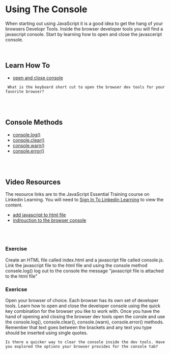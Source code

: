  
# Using The Console
When starting out using JavaScript it is a good idea to get the hang of your browsers Developr Tools. Inside the browser developer tools you will find a javascript console. Start by learning how to open and close the javasceript console.

<br/>

## Learn How To  ##
- [open and close console](https://developers.google.com/web/tools/chrome-devtools/console/reference#panel)
```text
 What is the keyboard short cut to open the browser dev tools for your favorite browser?

```

<br/><br/>


## Console Methods ##
- [console.log()](https://developers.google.com/web/tools/chrome-devtools/console/api#log)
- [console.clear()](https://developers.google.com/web/tools/chrome-devtools/console/api#clear)
- [console.warn()](https://developers.google.com/web/tools/chrome-devtools/console/api#warn)
- [console.error()](https://developers.google.com/web/tools/chrome-devtools/console/api#error)

<br/><br/>


## Video Resources ##
The resource links are to the JavaScript Essential Training course on Linkedin Learning. You will need to [Sign In To Linkedin Learning](https://www.linkedin.com/learning-login/?upsellOrderOrigin=default_guest_learning&fromSignIn=true&trk=homepage-learning_nav-header-signin) to view the content.
- [add javascript to html file](https://www.linkedin.com/learning/javascript-essential-training-3/add-javascript-in-an-external-file?u=2109516)
- [indrouction to the browser console](https://www.linkedin.com/learning/javascript-essential-training-3/introducing-the-browser-console?u=2109516)


<br/><br/>

### Exercise
Create an HTML file called index.html and a javascript file called console.js. Link the javascript file to the html file and using the console method consele.log() log out to the console the message "javascript file is attached to the html file"

 ### Exericse
Open your browser of choice. Each browser has its own set of developer tools. Learn how to open and close the developer console using the quick key combination for the browser you like to work with. Once you have the hand of opening and closing the browser dev tools open the consle and use the console.log(), console.clear(), console.(warn), console.error() methods. Remember that text goes between the brackets and any text you type should be inserted using single quotes.
```text
Is there a quicker way to clear the console inside the dev tools. Have you explored the options your browser provides for the console tab?
```
 
 
